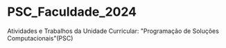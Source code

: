 # PSC_Faculdade_2024
Atividades e Trabalhos da Unidade Curricular: "Programação de Soluções Computacionais"(PSC)
